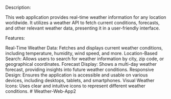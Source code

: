 Description:

This web application provides real-time weather information for any location worldwide. It utilizes a weather API to fetch current conditions, forecasts, and other relevant weather data, presenting it in a user-friendly interface.

Features:

Real-Time Weather Data: Fetches and displays current weather conditions, including temperature, humidity, wind speed, and more.
Location-Based Search: Allows users to search for weather information by city, zip code, or geographical coordinates.
Forecast Display: Shows a multi-day weather forecast, providing insights into future weather conditions.
Responsive Design: Ensures the application is accessible and usable on various devices, including desktops, tablets, and smartphones.
Visual Weather Icons: Uses clear and intuitive icons to represent different weather conditions.   # Weather-Web-App2

